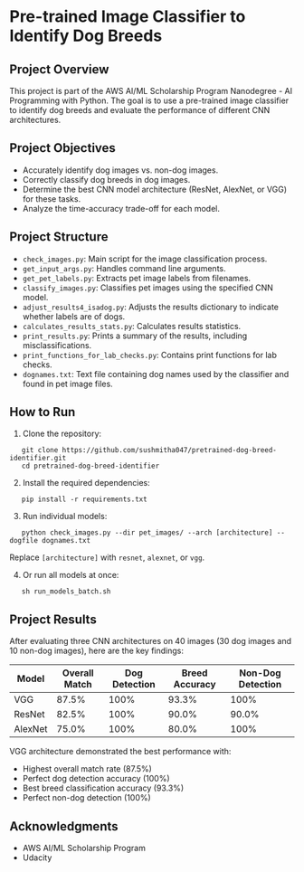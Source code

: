 # Pre-trained Image Classifier to Identify Dog Breeds

## Project Overview
This project is part of the AWS AI/ML Scholarship Program Nanodegree - AI Programming with Python. The goal is to use a pre-trained image classifier to identify dog breeds and evaluate the performance of different CNN architectures.

## Project Objectives
- Accurately identify dog images vs. non-dog images.
- Correctly classify dog breeds in dog images.
- Determine the best CNN model architecture (ResNet, AlexNet, or VGG) for these tasks.
- Analyze the time-accuracy trade-off for each model.

## Project Structure
- `check_images.py`: Main script for the image classification process.
- `get_input_args.py`: Handles command line arguments.
- `get_pet_labels.py`: Extracts pet image labels from filenames.
- `classify_images.py`: Classifies pet images using the specified CNN model.
- `adjust_results4_isadog.py`: Adjusts the results dictionary to indicate whether labels are of dogs.
- `calculates_results_stats.py`: Calculates results statistics.
- `print_results.py`: Prints a summary of the results, including misclassifications.
- `print_functions_for_lab_checks.py`: Contains print functions for lab checks.
- `dognames.txt`: Text file containing dog names used by the classifier and found in pet image files.

## How to Run
1. Clone the repository:
```
   git clone https://github.com/sushmitha047/pretrained-dog-breed-identifier.git
   cd pretrained-dog-breed-identifier
```

2. Install the required dependencies:
```
   pip install -r requirements.txt
```

3. Run individual models:
```
   python check_images.py --dir pet_images/ --arch [architecture] --dogfile dognames.txt
```
   Replace `[architecture]` with `resnet`, `alexnet`, or `vgg`.

4. Or run all models at once:
```
   sh run_models_batch.sh
```

## Project Results
After evaluating three CNN architectures on 40 images (30 dog images and 10 non-dog images), here are the key findings:

| Model   | Overall Match | Dog Detection | Breed Accuracy | Non-Dog Detection |
|---------|---------------|---------------|----------------|-------------------|
| VGG     | 87.5%        | 100%          | 93.3%         | 100%             |
| ResNet  | 82.5%        | 100%          | 90.0%         | 90.0%            |
| AlexNet | 75.0%        | 100%          | 80.0%         | 100%             |

VGG architecture demonstrated the best performance with:
- Highest overall match rate (87.5%)
- Perfect dog detection accuracy (100%)
- Best breed classification accuracy (93.3%)
- Perfect non-dog detection (100%)

## Acknowledgments
- AWS AI/ML Scholarship Program
- Udacity
